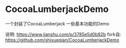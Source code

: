# CocoaLumberjackDemo
一个封装了CocoaLumberjack 一些基本功能的Demo

说明: https://www.jianshu.com/p/3785e5d0b82b
fork自: https://github.com/shixueqian/CocoaLumberjackDemo
